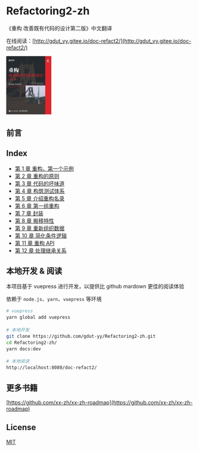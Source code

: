 # Refactoring2-zh

《重构 改善既有代码的设计第二版》中文翻译

在线阅读：[http://gdut_yy.gitee.io/doc-refact2/](http://gdut_yy.gitee.io/doc-refact2/)

<img src="vth/docs/cover.jpg" width=24% />

## 前言

## Index

- [第 1 章 重构，第一个示例](vth/docs/ch1.md)
- [第 2 章 重构的原则](vth/docs/ch2.md)
- [第 3 章 代码的坏味道](vth/docs/ch3.md)
- [第 4 章 构筑测试体系](vth/docs/ch4.md)
- [第 5 章 介绍重构名录](vth/docs/ch5.md)
- [第 6 章 第一组重构](vth/docs/ch6.md)
- [第 7 章 封装](vth/docs/ch7.md)
- [第 8 章 搬移特性](vth/docs/ch8.md)
- [第 9 章 重新组织数据](vth/docs/ch9.md)
- [第 10 章 简化条件逻辑](vth/docs/ch10.md)
- [第 11 章 重构 API](vth/docs/ch11.md)
- [第 12 章 处理继承关系](vth/docs/ch12.md)

## 本地开发 & 阅读

本项目基于 vuepress 进行开发，以提供比 github mardown 更佳的阅读体验

依赖于 `node.js`、`yarn`、`vuepress` 等环境

```sh
# vuepress
yarn global add vuepress

# 本地开发
git clone https://github.com/gdut-yy/Refactoring2-zh.git
cd Refactoring2-zh/
yarn docs:dev

# 本地阅读
http://localhost:8080/doc-refact2/
```

## 更多书籍

[https://github.com/xx-zh/xx-zh-roadmap](https://github.com/xx-zh/xx-zh-roadmap)

## License

[MIT](./LICENSE)
